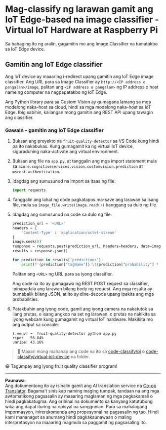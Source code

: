 <!--
CO_OP_TRANSLATOR_METADATA:
{
  "original_hash": "50151d9f9dce2801348a93880ef16d86",
  "translation_date": "2025-08-27T21:14:41+00:00",
  "source_file": "4-manufacturing/lessons/3-run-fruit-detector-edge/single-board-computer.md",
  "language_code": "tl"
}
-->
# Mag-classify ng larawan gamit ang IoT Edge-based na image classifier - Virtual IoT Hardware at Raspberry Pi

Sa bahaging ito ng aralin, gagamitin mo ang Image Classifier na tumatakbo sa IoT Edge device.

## Gamitin ang IoT Edge classifier

Ang IoT device ay maaaring i-redirect upang gamitin ang IoT Edge image classifier. Ang URL para sa Image Classifier ay `http://<IP address o pangalan>/image`, palitan ang `<IP address o pangalan>` ng IP address o host name ng computer na nagpapatakbo ng IoT Edge.

Ang Python library para sa Custom Vision ay gumagana lamang sa mga modelong naka-host sa cloud, hindi sa mga modelong naka-host sa IoT Edge. Ibig sabihin, kailangan mong gamitin ang REST API upang tawagin ang classifier.

### Gawain - gamitin ang IoT Edge classifier

1. Buksan ang proyekto na `fruit-quality-detector` sa VS Code kung hindi pa ito nakabukas. Kung gumagamit ka ng virtual IoT device, siguraduhing naka-activate ang virtual environment.

1. Buksan ang file na `app.py`, at tanggalin ang mga import statement mula sa `azure.cognitiveservices.vision.customvision.prediction` at `msrest.authentication`.

1. Idagdag ang sumusunod na import sa itaas ng file:

    ```python
    import requests
    ```

1. Tanggalin ang lahat ng code pagkatapos ma-save ang larawan sa isang file, mula sa `image_file.write(image.read())` hanggang sa dulo ng file.

1. Idagdag ang sumusunod na code sa dulo ng file:

    ```python
    prediction_url = '<URL>'
    headers = {
        'Content-Type' : 'application/octet-stream'
    }
    image.seek(0)
    response = requests.post(prediction_url, headers=headers, data=image)
    results = response.json()
    
    for prediction in results['predictions']:
        print(f'{prediction["tagName"]}:\t{prediction["probability"] * 100:.2f}%')
    ```

    Palitan ang `<URL>` ng URL para sa iyong classifier.

    Ang code na ito ay gumagawa ng REST POST request sa classifier, ipinapadala ang larawan bilang body ng request. Ang mga resulta ay bumabalik bilang JSON, at ito ay dine-decode upang ipakita ang mga probabilities.

1. Patakbuhin ang iyong code, gamit ang iyong camera na nakatutok sa ilang prutas, o isang angkop na set ng larawan, o prutas na nakikita sa iyong webcam kung gumagamit ng virtual IoT hardware. Makikita mo ang output sa console:

    ```output
    (.venv) ➜  fruit-quality-detector python app.py
    ripe:   56.84%
    unripe: 43.16%
    ```

> 💁 Maaari mong mahanap ang code na ito sa [code-classify/pi](../../../../../4-manufacturing/lessons/3-run-fruit-detector-edge/code-classify/pi) o [code-classify/virtual-iot-device](../../../../../4-manufacturing/lessons/3-run-fruit-detector-edge/code-classify/virtual-iot-device) na folder.

😀 Tagumpay ang iyong fruit quality classifier program!

---

**Paunawa**:  
Ang dokumentong ito ay isinalin gamit ang AI translation service na [Co-op Translator](https://github.com/Azure/co-op-translator). Bagama't sinisikap naming maging tumpak, tandaan na ang mga awtomatikong pagsasalin ay maaaring maglaman ng mga pagkakamali o hindi pagkakatugma. Ang orihinal na dokumento sa kanyang katutubong wika ang dapat ituring na opisyal na sanggunian. Para sa mahalagang impormasyon, inirerekomenda ang propesyonal na pagsasalin ng tao. Hindi kami mananagot sa anumang hindi pagkakaunawaan o maling interpretasyon na maaaring magmula sa paggamit ng pagsasaling ito.